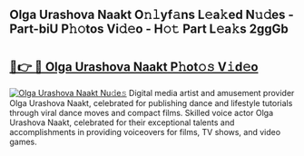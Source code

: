 ## Olga Urashova Naakt O𝚗𝚕yf𝚊ns L𝚎a𝚔ed N𝚞𝚍es - Part-biU P𝚑𝚘tos Vi𝚍𝚎o - H𝚘𝚝 Part L𝚎a𝚔s 2ggGb

# <h2><a href="http://kfclb9a.oniu.top/?m=Olga+Urashova+Naakt">🔗👉 🔴 Olga Urashova Naakt P𝚑ot𝚘𝚜 V𝚒d𝚎o</a></h2>

[![Olga Urashova Naakt Nu𝚍e𝚜](https://i.imgur.com/0qMVB7G.gif)](http://kfclb9a.oniu.top/?m=Olga+Urashova+Naakt)
Digital media artist and amusement provider Olga Urashova Naakt, celebrated for publishing dance and lifestyle tutorials through viral dance moves and compact films. Skilled voice actor Olga Urashova Naakt, celebrated for their exceptional talents and accomplishments in providing voiceovers for films, TV shows, and video games.  
